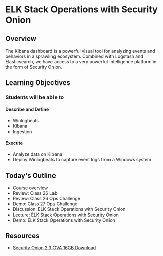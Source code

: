 # ELK Stack Operations with Security Onion 

## Overview

The Kibana dashboard is a powerful visual tool for analyzing events and behaviors in a sprawling ecosystem. Combined with Logstash and Elasticsearch, we have access to a very powerful intelligence platform in the form of Security Onion.

## Learning Objectives

### Students will be able to

#### Describe and Define

- Winlogbeats
- Kibana
- Ingestion

#### Execute

- Analyze data on Kibana
- Deploy Winlogbeats to capture event logs from a Windows system

## Today's Outline

- Course overview
- Review: Class 26 Lab
- Review: Class 26 Ops Challenge
- Demo: Class 27 Ops Challenge
- Discussion: ELK Stack Operations with Security Onion 
- Lecture: ELK Stack Operations with Security Onion 
- Demo: ELK Stack Operations with Security Onion 

## Resources

- [Security Onion 2.3 OVA 16GB Download]()


